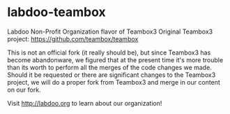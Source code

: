 labdoo-teambox
==============

Labdoo Non-Profit Organization flavor of Teambox3
Original Teambox3 project: https://github.com/teambox/teambox

This is not an official fork (it really should be), but since Teambox3 has become abandonware, we figured that at the present time it's more trouble than its worth to perform all the merges of the code changes we made. Should it be requested or there are significant changes to the Teambox3 project, we will do a proper fork from Teambox3 and merge in our content on our fork.

Visit http://labdoo.org to learn about our organization!
